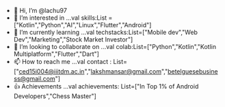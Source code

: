 - 👋 Hi, I’m @lachu97
- 👀 I’m interested in ...val skills:List<skills> = ["Kotlin","Python","AI","Linux","Flutter","Android"]
- 🌱 I’m currently learning ...val techstacks:List<TechStacks>=["Mobile dev","Web Dev","Marketing","Stock Market Investor"]
- 💞️ I’m looking to collaborate on ...val colab:List<languages>=["Python","Kotlin","Kotlin Multiplatform","Flutter","Dart"]
- 📫 How to reach me ...val contact : List=["ced15i004@iiitdm.ac.in","lakshmansar@gmail.com","betelguesebusiness@gmail.com"]
- 👍 Achievements ...val achievements: List=["In Top 1% of Android Developers","Chess Master"]

<!---
lachu97/lachu97 is a ✨ special ✨ repository because its `README.md` (this file) appears on your GitHub profile.
You can click the Preview link to take a look at your changes.
--->
